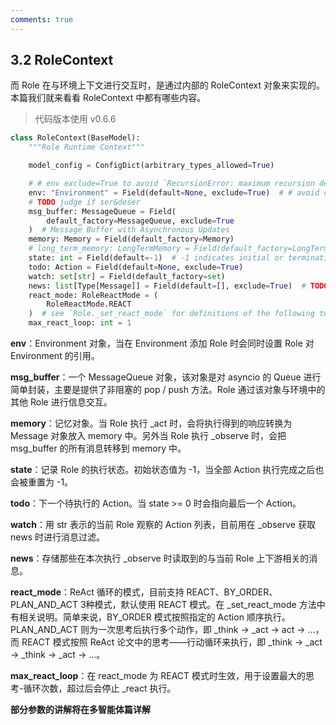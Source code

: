 ```yaml
---
comments: true
---
```


## 3.2 RoleContext 

而 Role 在与环境上下文进行交互时，是通过内部的 RoleContext 对象来实现的。本篇我们就来看看 RoleContext 中都有哪些内容。

> 代码版本使用 v0.6.6

```python
class RoleContext(BaseModel):
    """Role Runtime Context"""

    model_config = ConfigDict(arbitrary_types_allowed=True)

    # # env exclude=True to avoid `RecursionError: maximum recursion depth exceeded in comparison`
    env: "Environment" = Field(default=None, exclude=True)  # # avoid circular import
    # TODO judge if ser&deser
    msg_buffer: MessageQueue = Field(
        default_factory=MessageQueue, exclude=True
    )  # Message Buffer with Asynchronous Updates
    memory: Memory = Field(default_factory=Memory)
    # long_term_memory: LongTermMemory = Field(default_factory=LongTermMemory)
    state: int = Field(default=-1)  # -1 indicates initial or termination state where todo is None
    todo: Action = Field(default=None, exclude=True)
    watch: set[str] = Field(default_factory=set)
    news: list[Type[Message]] = Field(default=[], exclude=True)  # TODO not used
    react_mode: RoleReactMode = (
        RoleReactMode.REACT
    )  # see `Role._set_react_mode` for definitions of the following two attributes
    max_react_loop: int = 1
```

**env**：Environment 对象，当在 Environment 添加 Role 时会同时设置 Role 对 Environment 的引用。

**msg_buffer**：一个 MessageQueue 对象，该对象是对 asyncio 的 Queue 进行简单封装，主要是提供了非阻塞的 pop / push 方法。Role 通过该对象与环境中的其他 Role 进行信息交互。

**memory**：记忆对象。当 Role 执行 _act 时，会将执行得到的响应转换为 Message 对象放入 memory 中。另外当 Role 执行 _observe 时，会把 msg_buffer 的所有消息转移到 memory 中。

**state**：记录 Role 的执行状态。初始状态值为 -1，当全部 Action 执行完成之后也会被重置为 -1。

**todo**：下一个待执行的 Action。当 state >= 0 时会指向最后一个 Action。

**watch**：用 str 表示的当前 Role 观察的 Action 列表，目前用在 _observe 获取 news 时进行消息过滤。

**news**：存储那些在本次执行  _observe 时读取到的与当前 Role 上下游相关的消息。

**react_mode**：ReAct 循环的模式，目前支持 REACT、BY_ORDER、PLAN_AND_ACT 3种模式，默认使用 REACT 模式。在 _set_react_mode 方法中有相关说明。简单来说，BY_ORDER 模式按照指定的 Action 顺序执行。PLAN_AND_ACT 则为一次思考后执行多个动作，即 _think -> _act -> act -> ...，而 REACT 模式按照 ReAct 论文中的思考——行动循环来执行，即 _think -> _act -> _think -> _act -> ...。

**max_react_loop**：在 react_mode 为 REACT 模式时生效，用于设置最大的思考-循环次数，超过后会停止 _react 执行。

**部分参数的讲解将在多智能体篇详解**